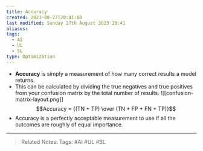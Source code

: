 ```yaml
---
title: Accuracy
created: 2023-08-27T20:41:00
last modified: Sunday 27th August 2023 20:41
aliases: 
tags:
  - AI
  - UL
  - SL
type: Optimization
---
```

- **Accuracy** is simply a measurement of how many correct results a model returns.
- This can be calculated by dividing the true negatives and true positives from your confusion matrix by the total number of results.
![[confusion-matrix-layout.png]]
$$Accuracy = {(TN + TP) \over (TN + FP + FN + TP)}$$
- Accuracy is a perfectly acceptable measurement to use if all the outcomes are roughly of equal importance.
---
>Related Notes: 
>Tags: #AI #UL #SL 
